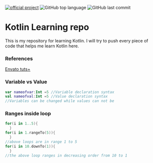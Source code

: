 [![official project](https://jb.gg/badges/official.svg)](https://confluence.jetbrains.com/display/ALL/JetBrains+on+GitHub)
![GitHub top language](https://img.shields.io/github/languages/top/ashwinkey04/kotlin.svg?color=blue)
![GitHub last commit](https://img.shields.io/github/last-commit/ashwinkey04/kotlin.svg?color=green)

# Kotlin Learning repo
This is my repository for learning Kotlin. I will try to push every piece of code that helps me learn Kotlin here. 

### References
[Envato tuts+](https://code.tutsplus.com/series/kotlin-from-scratch--cms-1209)

### Variable vs Value
```kotlin
var nameofvar:Int =5 //Variable declaration syntax
val nameofval:Int =5 //Value declaration syntax
//Variables can be changed while values can not be
```
### Ranges inside loop
```kotlin
for(i in 1..5){
  }
for(i in 1.rangeTo(5)){
  }
//above loops are in range 1 to 5
for(i in 10.downTo(1)){
  }
//the above loop ranges in decreasing order from 10 to 1
```
